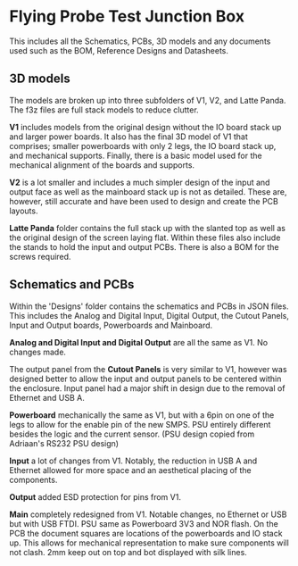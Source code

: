 # Flying Probe Test Junction Box

This includes all the Schematics, PCBs, 3D models and any documents used such as the BOM, Reference Designs and Datasheets.

## 3D models
The models are broken up into three subfolders of V1, V2, and Latte Panda. The f3z files are full stack models to reduce clutter. 

**V1** includes models from the original design without the IO board stack up and larger power boards. It also has the final 3D model of V1 that comprises; smaller powerboards with only 2 legs, the IO board stack up, and mechanical supports. Finally, there is a basic model used for the mechanical alignment of the boards and supports.

**V2** is a lot smaller and includes a much simpler design of the input and output face as well as the mainboard stack up is not as detailed. These are, however, still accurate and have been used to design and create the PCB layouts.

**Latte Panda** folder contains the full stack up with the slanted top as well as the original design of the screen laying flat. Within these files also include the stands to hold the input and output PCBs. There is also a BOM for the screws required.

## Schematics and PCBs
Within the 'Designs' folder contains the schematics and PCBs in JSON files. This includes the Analog and Digital Input, Digital Output, the Cutout Panels, Input and Output boards, Powerboards and Mainboard.

**Analog and Digital Input and Digital Output** are all the same as V1. No changes made.

The output panel from the **Cutout Panels** is very similar to V1, however was designed better to allow the input and output panels to be centered within the enclosure. Input panel had a major shift in design due to the removal of Ethernet and USB A. 

**Powerboard** mechanically the same as V1, but with a 6pin on one of the legs to allow for the enable pin of the new SMPS. PSU entirely different besides the logic and the current sensor. (PSU design copied from Adriaan's RS232 PSU design)

**Input** a lot of changes from V1. Notably, the reduction in USB A and Ethernet allowed for more space and an aesthetical placing of the components. 

**Output** added ESD protection for pins from V1.

**Main** completely redesigned from V1. Notable changes, no Ethernet or USB but with USB FTDI. PSU same as Powerboard 3V3 and NOR flash. On the PCB the document squares are locations of the powerboards and IO stack up. This allows for mechanical representation to make sure components will not clash. 2mm keep out on top and bot displayed with silk lines.
